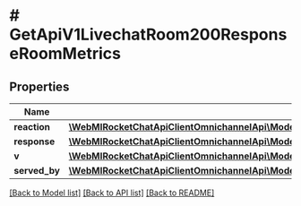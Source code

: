 # # GetApiV1LivechatRoom200ResponseRoomMetrics

## Properties

Name | Type | Description | Notes
------------ | ------------- | ------------- | -------------
**reaction** | [**\WebMIRocketChatApiClientOmnichannelApi\Model\GetApiV1LivechatRoom200ResponseRoomMetricsReaction**](GetApiV1LivechatRoom200ResponseRoomMetricsReaction.md) |  | [optional]
**response** | [**\WebMIRocketChatApiClientOmnichannelApi\Model\GetApiV1LivechatRoom200ResponseRoomMetricsResponse**](GetApiV1LivechatRoom200ResponseRoomMetricsResponse.md) |  | [optional]
**v** | [**\WebMIRocketChatApiClientOmnichannelApi\Model\GetApiV1LivechatRooms200ResponseRoomsInnerMetricsV**](GetApiV1LivechatRooms200ResponseRoomsInnerMetricsV.md) |  | [optional]
**served_by** | [**\WebMIRocketChatApiClientOmnichannelApi\Model\GetApiV1LivechatRoom200ResponseRoomMetricsServedBy**](GetApiV1LivechatRoom200ResponseRoomMetricsServedBy.md) |  | [optional]

[[Back to Model list]](../../README.md#models) [[Back to API list]](../../README.md#endpoints) [[Back to README]](../../README.md)
